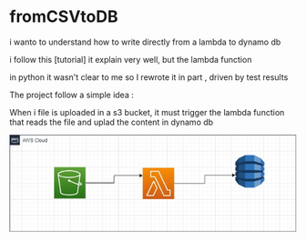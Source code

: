 # fromCSVtoDB

i wanto to understand how to write directly from a lambda to dynamo db

i follow this [tutorial] it explain very well, but the lambda function 

in python it wasn't clear to me so I rewrote it in part , driven by test results

The project follow a simple idea : 

When i file is uploaded in a s3 bucket, it must trigger the lambda function 
that reads the file and uplad the content in dynamo db

![schema](screenshoot/schema1.jpg)